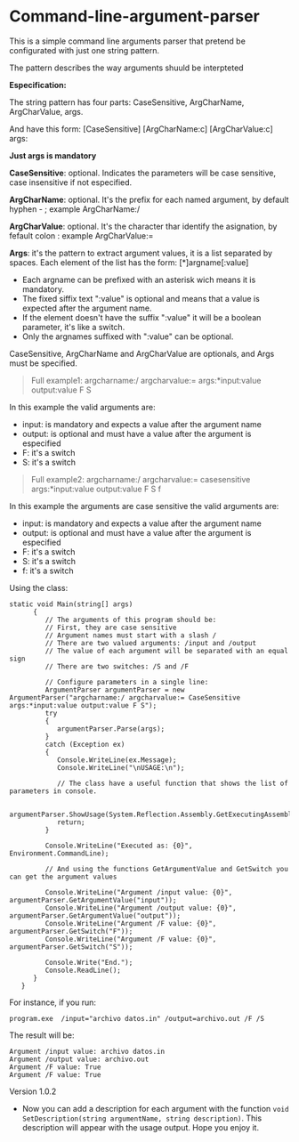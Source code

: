 # Command-line-argument-parser

This is a simple command line arguments parser that pretend be configurated with just one string pattern.

The pattern describes the way arguments shuuld be interpteted

**Especification:**

The string pattern has four parts: CaseSensitive, ArgCharName, ArgCharValue, args.

And have this form:  [CaseSensitive] [ArgCharName:c] [ArgCharValue:c] args:<argument list specification>

**Just args is mandatory**

**CaseSensitive**: optional. Indicates the parameters will be case sensitive, case insensitive if not especified.

**ArgCharName**: optional. It's the prefix for each named argument, by default hyphen - ; example ArgCharName:/

**ArgCharValue**: optional. It's the character thar identify the asignation, by fefault colon :  example  ArgCharValue:=

**Args**: it's the pattern to extract argument values, it is a list separated by spaces. Each element of the list has the form: [*]argname[:value]

- Each argname can be prefixed with an asterisk wich means it is mandatory.
- The fixed siffix text ":value" is optional and means that a value is expected after the argument name.
- If the element doesn't have the suffix ":value" it will be a boolean parameter, it's like a switch.
- Only the argnames suffixed with ":value" can be optional.

CaseSensitive, ArgCharName and ArgCharValue are optionals, and Args must be specified.

>Full example1:
  argcharname:/ argcharvalue:= args:*input:value output:value F S
 
In this example the valid arguments are:
  
- input: is mandatory and expects a value after the argument name
- output: is optional and must have a value after the argument is especified
- F: it's a switch
- S: it's a switch

>Full example2:
  argcharname:/ argcharvalue:= casesensitive args:*input:value output:value F S f
 
In this example the arguments are case sensitive the valid arguments are:
- input: is mandatory and expects a value after the argument name
- output: is optional and must have a value after the argument is especified
- F: it's a switch
- S: it's a switch
- f: it's a switch

Using the class:
```
static void Main(string[] args)
      {
         // The arguments of this program should be:
         // First, they are case sensitive
         // Argument names must start with a slash /
         // There are two valued arguments: /input and /output
         // The value of each argument will be separated with an equal sign
         // There are two switches: /S and /F
         
         // Configure parameters in a single line:
         ArgumentParser argumentParser = new ArgumentParser("argcharname:/ argcharvalue:= CaseSensitive args:*input:value output:value F S");
         try
         {
            argumentParser.Parse(args);
         }
         catch (Exception ex)
         {
            Console.WriteLine(ex.Message);
            Console.WriteLine("\nUSAGE:\n");
            
            // The class have a useful function that shows the list of parameters in console.
            
            argumentParser.ShowUsage(System.Reflection.Assembly.GetExecutingAssembly().Location);
            return;
         }

         Console.WriteLine("Executed as: {0}", Environment.CommandLine);
         
         // And using the functions GetArgumentValue and GetSwitch you can get the argument values

         Console.WriteLine("Argument /input value: {0}", argumentParser.GetArgumentValue("input"));
         Console.WriteLine("Argument /output value: {0}", argumentParser.GetArgumentValue("output"));
         Console.WriteLine("Argument /F value: {0}", argumentParser.GetSwitch("F"));
         Console.WriteLine("Argument /F value: {0}", argumentParser.GetSwitch("S"));

         Console.Write("End.");
         Console.ReadLine();
      }
   }
```

For instance, if you run:
```
program.exe  /input="archivo datos.in" /output=archivo.out /F /S
```
  
The result will be:
```
Argument /input value: archivo datos.in
Argument /output value: archivo.out
Argument /F value: True
Argument /F value: True
```
  
Version 1.0.2
- Now you can add a description for each argument with the function ```void SetDescription(string argumentName, string description)```. This description will appear with the usage output.
Hope you enjoy it.
